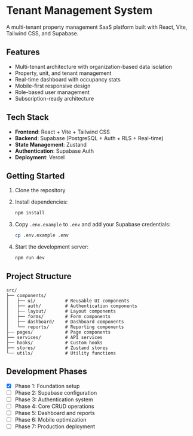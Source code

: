 # Tenant Management System

A multi-tenant property management SaaS platform built with React, Vite, Tailwind CSS, and Supabase.

## Features

- Multi-tenant architecture with organization-based data isolation
- Property, unit, and tenant management
- Real-time dashboard with occupancy stats
- Mobile-first responsive design
- Role-based user management
- Subscription-ready architecture

## Tech Stack

- **Frontend**: React + Vite + Tailwind CSS
- **Backend**: Supabase (PostgreSQL + Auth + RLS + Real-time)
- **State Management**: Zustand
- **Authentication**: Supabase Auth
- **Deployment**: Vercel

## Getting Started

1. Clone the repository
2. Install dependencies:
   ```bash
   npm install
   ```

3. Copy `.env.example` to `.env` and add your Supabase credentials:
   ```bash
   cp .env.example .env
   ```

4. Start the development server:
   ```bash
   npm run dev
   ```

## Project Structure

```
src/
├── components/
│   ├── ui/           # Reusable UI components
│   ├── auth/         # Authentication components
│   ├── layout/       # Layout components
│   ├── forms/        # Form components
│   ├── dashboard/    # Dashboard components
│   └── reports/      # Reporting components
├── pages/            # Page components
├── services/         # API services
├── hooks/            # Custom hooks
├── stores/           # Zustand stores
└── utils/            # Utility functions
```

## Development Phases

- [x] Phase 1: Foundation setup
- [ ] Phase 2: Supabase configuration
- [ ] Phase 3: Authentication system
- [ ] Phase 4: Core CRUD operations
- [ ] Phase 5: Dashboard and reports
- [ ] Phase 6: Mobile optimization
- [ ] Phase 7: Production deployment
